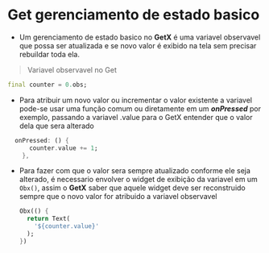 # Get gerenciamento de estado basico
- Um gerenciamento de estado basico no **GetX** é uma variavel observavel que possa ser atualizada e se novo valor é exibido na tela sem precisar rebuildar toda ela.
> Variavel observavel no Get
```dart
final counter = 0.obs;
```
- Para atribuir um novo valor ou incrementar o valor existente a variavel pode-se usar uma função comum ou diretamente em um ***onPressed*** por exemplo, passando a variavel .value para o GetX entender que o valor dela que sera alterado
```dart
  onPressed: () {
      counter.value += 1;
    },
```
- Para fazer com que o valor sera sempre atualizado conforme ele seja alterado, é necessario envolver o widget de exibição da variavel em um ```Obx()```, assim o **GetX** saber que aquele widget deve ser reconstruido sempre que o novo valor for atribuido a variavel observavel
  ```dart
  Obx(() {
    return Text(
      '${counter.value}'
    );
  })
  ```